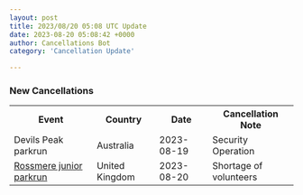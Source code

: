 ```yaml
---
layout: post
title: 2023/08/20 05:08 UTC Update
date: 2023-08-20 05:08:42 +0000
author: Cancellations Bot
category: 'Cancellation Update'

---
```


<h3>New Cancellations</h3>
<div class='hscrollable'>
<table style='width: 100%'>
    <tr>
        <th>Event</th>
        <th>Country</th>
        <th>Date</th>
        <th>Cancellation Note</th>
    </tr>
    <tr>
        <td>Devils Peak parkrun</td>
        <td>Australia</td>
        <td>2023-08-19</td>
        <td>Security Operation</td>
    </tr>
    <tr>
        <td><a href="https://www.parkrun.org.uk/rossmere-juniors">Rossmere junior parkrun</a></td>
        <td>United Kingdom</td>
        <td>2023-08-20</td>
        <td>Shortage of volunteers</td>
    </tr>
</table>
</div>
